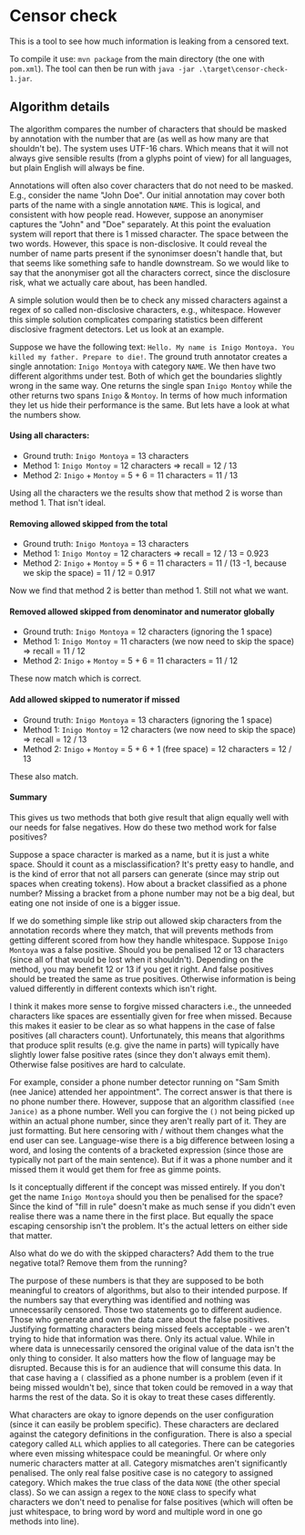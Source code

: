 # Censor check

This is a tool to see how much information is leaking from a censored text.

To compile it use: `mvn package` from the main directory (the one with `pom.xml`).
The tool can then be run with `java -jar .\target\censor-check-1.jar`.


## Algorithm details

The algorithm compares the number of characters that should be masked by annotation with
the number that are (as well as how many are that shouldn't be). The system uses UTF-16
chars. Which means that it will not always give sensible results (from a glyphs point of
view) for all languages, but plain English will always be fine.

Annotations will often also cover characters that do not need to be masked. E.g., consider
the name "John Doe". Our initial annotation may cover both parts of the name with a single
annotation `NAME`. This is logical, and consistent with how people read. However, suppose
an anonymiser captures the "John" and "Doe" separately. At this point the evaluation system
will report that there is 1 missed character. The space between the two words. However, this
space is non-disclosive. It could reveal the number of name parts present if the synonimser
doesn't handle that, but that seems like something safe to handle downstream. So we would
like to say that the anonymiser got all the characters correct, since the disclosure risk,
what we actually care about, has been handled.

A simple solution would then be to check any missed characters against a regex of so called
non-disclosive characters, e.g., whitespace. However this simple solution complicates comparing
statistics been different disclosive fragment detectors. Let us look at an example.

Suppose we have the following text: `Hello. My name is Inigo Montoya. You killed my father. Prepare to die!`.
The ground truth annotator creates a single annotation: `Inigo Montoya` with category `NAME`.
We then have two different algorithms under test. Both of which get the boundaries slightly wrong 
in the same way. One returns the single span `Inigo Montoy` while the other returns two spans
`Inigo` & `Montoy`. In terms of how much information they let us hide their performance is the same.
But lets have a look at what the numbers show.

#### Using all characters:
- Ground truth: `Inigo Montoya` = 13 characters
- Method 1: `Inigo Montoy` = 12 characters => recall = 12 / 13
- Method 2: `Inigo` + `Montoy` = 5 + 6 = 11 characters = 11 / 13

Using all the characters we the results show that method 2 is worse than method 1. That isn't
ideal.

#### Removing allowed skipped from the total

- Ground truth: `Inigo Montoya` = 13 characters
- Method 1: `Inigo Montoy` = 12 characters => recall = 12 / 13 = 0.923
- Method 2: `Inigo` + `Montoy` = 5 + 6 = 11 characters = 11 / (13 -1, because we skip the space) = 11 / 12 = 0.917

Now we find that method 2 is better than method 1. Still not what we want.

#### Removed allowed skipped from denominator and numerator globally

- Ground truth: `Inigo Montoya` = 12 characters (ignoring the 1 space)
- Method 1: `Inigo Montoy` = 11 characters (we now need to skip the space) => recall = 11 / 12
- Method 2: `Inigo` + `Montoy` = 5 + 6 = 11 characters = 11 / 12

These now match which is correct.

#### Add allowed skipped to numerator if missed

- Ground truth: `Inigo Montoya` = 13 characters (ignoring the 1 space)
- Method 1: `Inigo Montoy` = 12 characters (we now need to skip the space) => recall = 12 / 13
- Method 2: `Inigo` + `Montoy` = 5 + 6 + 1 (free space) = 12 characters = 12 / 13

These also match.


#### Summary

This gives us two methods that both give result that align equally well with our needs for false negatives.
How do these two method work for false positives?

Suppose a space character is marked as a name, but it is just a white space. Should it count as a misclassification?
It's pretty easy to handle, and is the kind of error that not all parsers can generate (since may strip out spaces
when creating tokens). How about a bracket classified as a phone number? Missing a bracket from a phone number may not
be a big deal, but eating one not inside of one is a bigger issue.  

If we do something simple like strip out allowed skip characters from the annotation records where they match, that will
prevents methods from getting different scored from how they handle whitespace. Suppose `Inigo Montoya` was a false positive.
Should you be penalised 12 or 13 characters (since all of that would be lost when it shouldn't). Depending on the method,
you may benefit 12 or 13 if you get it right. And false positives should be treated the same as true positives. Otherwise
information is being valued differently in different contexts which isn't right. 

I think it makes more sense to forgive missed characters i.e., the unneeded characters like spaces are essentially given
for free when missed. Because this makes it easier to be clear as so what happens in the case of false positives (all
characters count). Unfortunately, this means that algorithms that produce split results (e.g. give the name in parts)
will typically have slightly lower false positive rates (since they don't always emit them). Otherwise false positives 
are hard to calculate. 

For example, consider a phone number detector running on "Sam Smith (nee Janice) attended her appointment". 
The correct answer is that there is no phone number there. However, suppose that an algorithm classified 
`(nee Janice)` as a phone number. Well you can forgive the `()` not being picked up within an actual phone
number, since they aren't really part of it. They are just formatting. But here censoring with / without them
changes what the end user can see. Language-wise there is a big difference between losing a word, and losing the
contents of a bracketed expression (since those are typically not part of the main sentence). But if it was a phone
number and it missed them it would get them for free as gimme points. 

Is it conceptually different if the concept was missed entirely. If you don't get the name `Inigo Montoya` should
you then be penalised for the space? Since the kind of "fill in rule" doesn't make as much sense if you didn't
even realise there was a name there in the first place. But equally the space escaping censorship isn't the problem.
It's the actual letters on either side that matter. 

Also what do we do with the skipped characters? Add them to the true negative total? Remove them from the running?

The purpose of these numbers is that they are supposed to be both meaningful to creators of algorithms, but also
to their intended purpose. If the numbers say that everything was identified and nothing was unnecessarily censored.
Those two statements go to different audience. Those who generate and own the data care about the false positives.
Justifying formatting characters being missed feels acceptable - we aren't trying to hide that information was there. Only
its actual value. While in where data is unnecessarily censored the original value of the data isn't the only thing
to consider. It also matters how the flow of language may be disrupted. Because this is for an audience that will
consume this data. In that case having a `(` classified as a phone number is a problem (even if it being missed
wouldn't be), since that token could be removed in a way that harms the rest of the data. So it is okay to treat
these cases differently. 

What characters are okay to ignore depends on the user configuration (since it can easily be problem specific).
These characters are declared against the category definitions in the configuration. There is also a special
category called `ALL` which applies to all categories. There can be categories where even missing whitespace
could be meaningful. Or where only numeric characters matter at all. Category mismatches aren't significantly
penalised. The only real false positive case is no category to assigned category. Which makes the true class
of the data `NONE` (the other special class). So we can assign a regex to the `NONE` class to specify what
characters we don't need to penalise for false positives (which will often be just whitespace, to bring word
by word and multiple word in one go methods into line).  
